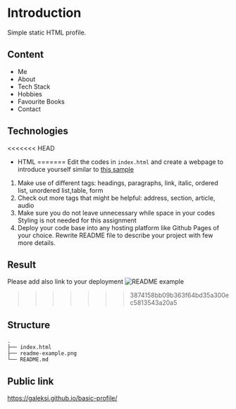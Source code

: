 # Introduction

Simple static HTML profile.

## Content

- Me
- About
- Tech Stack
- Hobbies
- Favourite Books
- Contact

## Technologies

<<<<<<< HEAD
- HTML
=======
Edit the codes in `index.html` and create a webpage to introduce yourself similar to
[this sample](https://integrify-finland.github.io/bof-introduction-sample/)

1. Make use of different tags: headings, paragraphs, link, italic, ordered list, unordered list,table, form
2. Check out more tags that might be helpful: address, section, article, audio
3. Make sure you do not leave unnecessary while space in your codes
Styling is not needed for this assignment
4. Deploy your code base into any hosting platform like Github Pages of your choice. Rewrite README file to describe your project with few more details.

## Result
Please add also link to your deployment
![README example](readme-example.png)
>>>>>>> 3874158bb09b363f64bd35a300ec5813543a20a5

## Structure

```
.
├── index.html
├── readme-example.png
└── README.md
```

## Public link

https://galeksi.github.io/basic-profile/
